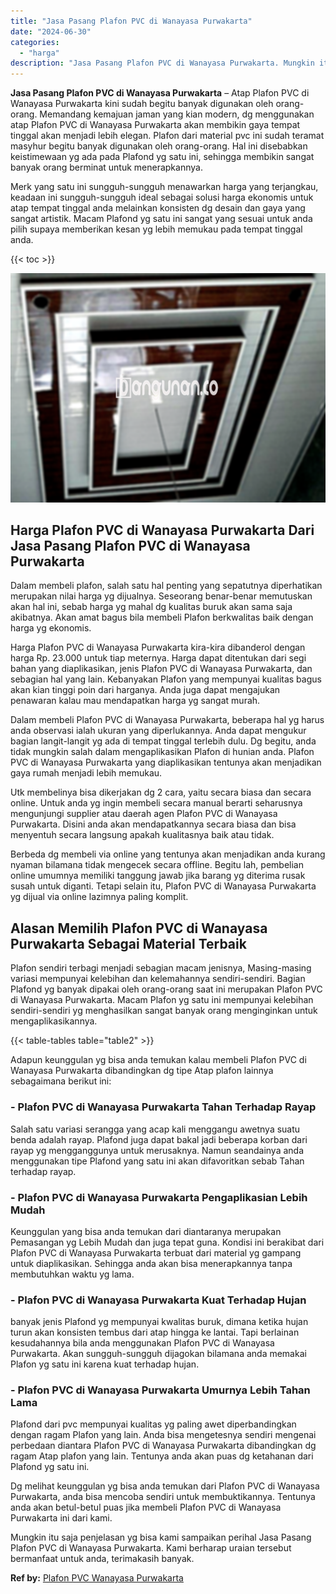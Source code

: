 ```yaml
---
title: "Jasa Pasang Plafon PVC di Wanayasa Purwakarta"
date: "2024-06-30"
categories: 
  - "harga"
description: "Jasa Pasang Plafon PVC di Wanayasa Purwakarta. Mungkin itu saja penjelasan yg bisa kami sampaikan perihal Jasa Pasang Plafon PVC di Wanayasa Purwakarta. Kami..."
---
```


**Jasa Pasang Plafon PVC di Wanayasa Purwakarta** – Atap Plafon PVC di Wanayasa Purwakarta kini sudah begitu banyak digunakan oleh orang-orang. Memandang kemajuan jaman yang kian modern, dg menggunakan atap Plafon PVC di Wanayasa Purwakarta akan membikin gaya tempat tinggal akan menjadi lebih elegan. Plafon dari material pvc ini sudah teramat masyhur begitu banyak digunakan oleh orang-orang. Hal ini disebabkan keistimewaan yg ada pada Plafond yg satu ini, sehingga membikin sangat banyak orang berminat untuk menerapkannya.

Merk yang satu ini sungguh-sungguh menawarkan harga yang terjangkau, keadaan ini sungguh-sungguh ideal sebagai solusi harga ekonomis untuk atap tempat tinggal anda melainkan konsisten dg desain dan gaya yang sangat artistik. Macam Plafond yg satu ini sangat yang sesuai untuk anda pilih supaya memberikan kesan yg lebih memukau pada tempat tinggal anda.

{{< toc >}}

![Jasa Pasang Plafon PVC di Wanayasa Purwakarta](/images/flafond-pvc-murah10.png)

## Harga Plafon PVC di Wanayasa Purwakarta Dari Jasa Pasang Plafon PVC di Wanayasa Purwakarta

Dalam membeli plafon, salah satu hal penting yang sepatutnya diperhatikan merupakan nilai harga yg dijualnya. Seseorang benar-benar memutuskan akan hal ini, sebab harga yg mahal dg kualitas buruk akan sama saja akibatnya. Akan amat bagus bila membeli Plafon berkwalitas baik dengan harga yg ekonomis.

Harga Plafon PVC di Wanayasa Purwakarta kira-kira dibanderol dengan harga Rp. 23.000 untuk tiap meternya. Harga dapat ditentukan dari segi bahan yang diaplikasikan, jenis Plafon PVC di Wanayasa Purwakarta, dan sebagian hal yang lain. Kebanyakan Plafon yang mempunyai kualitas bagus akan kian tinggi poin dari harganya. Anda juga dapat mengajukan penawaran kalau mau mendapatkan harga yg sangat murah.

Dalam membeli Plafon PVC di Wanayasa Purwakarta, beberapa hal yg harus anda observasi ialah ukuran yang diperlukannya. Anda dapat mengukur bagian langit-langit yg ada di tempat tinggal terlebih dulu. Dg begitu, anda tidak mungkin salah dalam mengaplikasikan Plafon di hunian anda. Plafon PVC di Wanayasa Purwakarta yang diaplikasikan tentunya akan menjadikan gaya rumah menjadi lebih memukau.

Utk membelinya bisa dikerjakan dg 2 cara, yaitu secara biasa dan secara online. Untuk anda yg ingin membeli secara manual berarti seharusnya mengunjungi supplier atau daerah agen Plafon PVC di Wanayasa Purwakarta. Disini anda akan mendapatkannya secara biasa dan bisa menyentuh secara langsung apakah kualitasnya baik atau tidak.

Berbeda dg membeli via online yang tentunya akan menjadikan anda kurang nyaman bilamana tidak mengecek secara offline. Begitu lah, pembelian online umumnya memiliki tanggung jawab jika barang yg diterima rusak susah untuk diganti. Tetapi selain itu, Plafon PVC di Wanayasa Purwakarta yg dijual via online lazimnya paling komplit.

## Alasan Memilih Plafon PVC di Wanayasa Purwakarta Sebagai Material Terbaik

Plafon sendiri terbagi menjadi sebagian macam jenisnya, Masing-masing variasi mempunyai kelebihan dan kelemahannya sendiri-sendiri. Bagian Plafond yg banyak dipakai oleh orang-orang saat ini merupakan Plafon PVC di Wanayasa Purwakarta. Macam Plafon yg satu ini mempunyai kelebihan sendiri-sendiri yg menghasilkan sangat banyak orang menginginkan untuk mengaplikasikannya.

{{< table-tables table="table2" >}}

Adapun keunggulan yg bisa anda temukan kalau membeli Plafon PVC di Wanayasa Purwakarta dibandingkan dg tipe Atap plafon lainnya sebagaimana berikut ini:

### \- Plafon PVC di Wanayasa Purwakarta Tahan Terhadap Rayap

Salah satu variasi serangga yang acap kali menggangu awetnya suatu benda adalah rayap. Plafond juga dapat bakal jadi beberapa korban dari rayap yg mengganggunya untuk merusaknya. Namun seandainya anda menggunakan tipe Plafond yang satu ini akan difavoritkan sebab Tahan terhadap rayap.

### \- Plafon PVC di Wanayasa Purwakarta Pengaplikasian Lebih Mudah

Keunggulan yang bisa anda temukan dari diantaranya merupakan Pemasangan yg Lebih Mudah dan juga tepat guna. Kondisi ini berakibat dari Plafon PVC di Wanayasa Purwakarta terbuat dari material yg gampang untuk diaplikasikan. Sehingga anda akan bisa menerapkannya tanpa membutuhkan waktu yg lama.

### \- Plafon PVC di Wanayasa Purwakarta Kuat Terhadap Hujan

banyak jenis Plafond yg mempunyai kwalitas buruk, dimana ketika hujan turun akan konsisten tembus dari atap hingga ke lantai. Tapi berlainan kesudahannya bila anda menggunakan Plafon PVC di Wanayasa Purwakarta. Akan sungguh-sungguh dijagokan bilamana anda memakai Plafon yg satu ini karena kuat terhadap hujan.

### \- Plafon PVC di Wanayasa Purwakarta Umurnya Lebih Tahan Lama

Plafond dari pvc mempunyai kualitas yg paling awet diperbandingkan dengan ragam Plafon yang lain. Anda bisa mengetesnya sendiri mengenai perbedaan diantara Plafon PVC di Wanayasa Purwakarta dibandingkan dg ragam Atap plafon yang lain. Tentunya anda akan puas dg ketahanan dari Plafond yg satu ini.

Dg melihat keunggulan yg bisa anda temukan dari Plafon PVC di Wanayasa Purwakarta, anda bisa mencoba sendiri untuk membuktikannya. Tentunya anda akan betul-betul puas jika membeli Plafon PVC di Wanayasa Purwakarta ini dari kami.

Mungkin itu saja penjelasan yg bisa kami sampaikan perihal Jasa Pasang Plafon PVC di Wanayasa Purwakarta. Kami berharap uraian tersebut bermanfaat untuk anda, terimakasih banyak.

**Ref by:** [Plafon PVC Wanayasa Purwakarta](https://id.wikipedia.org/wiki/Plafon)
